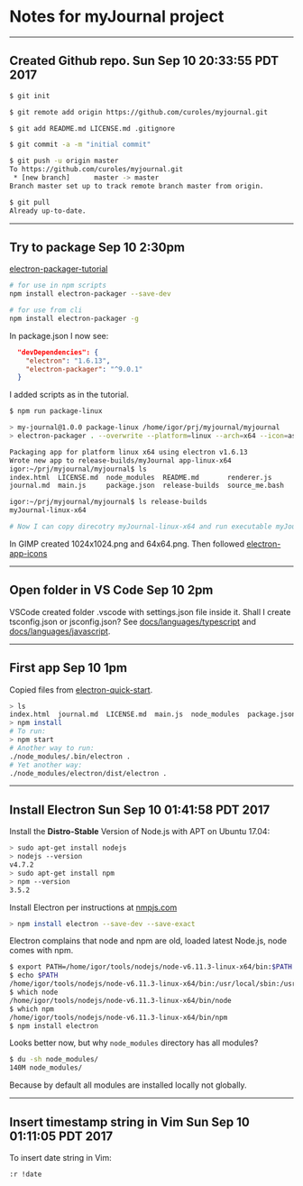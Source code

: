 # Notes for myJournal project

---


## Created Github repo. Sun Sep 10 20:33:55 PDT 2017

```bash
$ git init

$ git remote add origin https://github.com/curoles/myjournal.git

$ git add README.md LICENSE.md .gitignore

$ git commit -a -m "initial commit"

$ git push -u origin master
To https://github.com/curoles/myjournal.git
 * [new branch]      master -> master
Branch master set up to track remote branch master from origin.

$ git pull
Already up-to-date.
```

---

## Try to package Sep 10 2:30pm

[electron-packager-tutorial](https://www.christianengvall.se/electron-packager-tutorial/)

```bash
# for use in npm scripts
npm install electron-packager --save-dev

# for use from cli
npm install electron-packager -g
```

In package.json I now see:

```json
  "devDependencies": {
    "electron": "1.6.13",
    "electron-packager": "^9.0.1"
  }
```

I added scripts as in the tutorial.

```bash
$ npm run package-linux

> my-journal@1.0.0 package-linux /home/igor/prj/myjournal/myjournal
> electron-packager . --overwrite --platform=linux --arch=x64 --icon=assets/icons/png/1024x1024.png --prune=true --out=release-builds

Packaging app for platform linux x64 using electron v1.6.13
Wrote new app to release-builds/myJournal app-linux-x64
igor:~/prj/myjournal/myjournal$ ls
index.html  LICENSE.md  node_modules  README.md       renderer.js
journal.md  main.js     package.json  release-builds  source_me.bash

igor:~/prj/myjournal/myjournal$ ls release-builds
myJournal-linux-x64

# Now I can copy direcotry myJournal-linux-x64 and run executable myJournal.
```

In GIMP created 1024x1024.png and 64x64.png.
Then followed [electron-app-icons](https://www.christianengvall.se/electron-app-icons/)

---

## Open folder in VS Code Sep 10 2pm

VSCode created folder .vscode with settings.json file inside it.
Shall I create tsconfig.json or jsconfig.json?
See [docs/languages/typescript](https://code.visualstudio.com/docs/languages/typescript)
and [docs/languages/javascript](https://code.visualstudio.com/docs/languages/javascript).

---

## First app Sep 10 1pm

Copied files from [electron-quick-start](https://github.com/electron/electron-quick-start).

```bash
> ls
index.html  journal.md  LICENSE.md  main.js  node_modules  package.json  README.md  renderer.js  source_me.bash
> npm install
# To run:
> npm start
# Another way to run:
./node_modules/.bin/electron .
# Yet another way:
./node_modules/electron/dist/electron .
```

---

## Install Electron Sun Sep 10 01:41:58 PDT 2017

Install the __Distro-Stable__ Version of Node.js with APT on Ubuntu 17.04:

```bash
> sudo apt-get install nodejs
> nodejs --version
v4.7.2
> sudo apt-get install npm
> npm --version
3.5.2
```

Install Electron per instructions at [nmpjs.com](https://www.npmjs.com/package/electron)

```bash
> npm install electron --save-dev --save-exact
```

Electron complains that node and npm are old, loaded latest Node.js, node comes with npm.

```bash
$ export PATH=/home/igor/tools/nodejs/node-v6.11.3-linux-x64/bin:$PATH
$ echo $PATH
/home/igor/tools/nodejs/node-v6.11.3-linux-x64/bin:/usr/local/sbin:/usr/local/bin:/usr/sbin:/usr/bin:/sbin:/bin:/usr/games:/usr/local/games:/snap/bin
$ which node
/home/igor/tools/nodejs/node-v6.11.3-linux-x64/bin/node
$ which npm
/home/igor/tools/nodejs/node-v6.11.3-linux-x64/bin/npm
$ npm install electron
```

Looks better now, but why `node_modules` directory has all modules?

```bash
$ du -sh node_modules/
140M node_modules/
```

Because by default all modules are installed locally not globally.

---

## Insert timestamp string in Vim Sun Sep 10 01:11:05 PDT 2017

To insert date string in Vim:

```vi
:r !date
```
